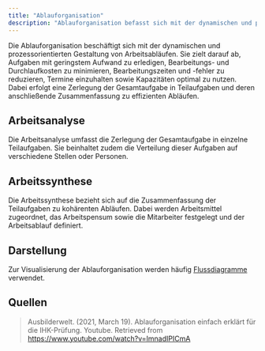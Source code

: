 ```yaml
---
title: "Ablauforganisation"
description: "Ablauforganisation befasst sich mit der dynamischen und prozessorientierten Gestaltung von Arbeitsabläufen zur Minimierung von Aufwand, Kosten und Fehlern. Sie umfasst Arbeitsanalyse zur Zerlegung von Aufgaben und Arbeitssynthese zur Zusammenfassung von Abläufen. Die Darstellung erfolgt oft mittels Flussdiagrammen."
---
```


Die Ablauforganisation beschäftigt sich mit der dynamischen und prozessorientierten Gestaltung von Arbeitsabläufen. Sie zielt darauf ab, Aufgaben mit geringstem Aufwand zu erledigen, Bearbeitungs- und Durchlaufkosten zu minimieren, Bearbeitungszeiten und -fehler zu reduzieren, Termine einzuhalten sowie Kapazitäten optimal zu nutzen. Dabei erfolgt eine Zerlegung der Gesamtaufgabe in Teilaufgaben und deren anschließende Zusammenfassung zu effizienten Abläufen.

## Arbeitsanalyse
Die Arbeitsanalyse umfasst die Zerlegung der Gesamtaufgabe in einzelne Teilaufgaben. Sie beinhaltet zudem die Verteilung dieser Aufgaben auf verschiedene Stellen oder Personen.

## Arbeitssynthese
Die Arbeitssynthese bezieht sich auf die Zusammenfassung der Teilaufgaben zu kohärenten Abläufen. Dabei werden Arbeitsmittel zugeordnet, das Arbeitspensum sowie die Mitarbeiter festgelegt und der Arbeitsablauf definiert.

## Darstellung
Zur Visualisierung der Ablauforganisation werden häufig [Flussdiagramme](/open-fidup/lerninhalte/flussdiagramm) verwendet.

## Quellen

> Ausbilderwelt. (2021, March 19). Ablauforganisation einfach erklärt für die IHK-Prüfung. Youtube. Retrieved from https://www.youtube.com/watch?v=ImnadIPICmA